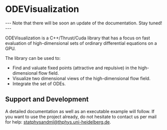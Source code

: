 ODEVisualization
================

--- Note that there will be soon an update of the documentation. Stay tuned! --- 

ODEVisualization is a C++/Thrust/Cuda library that has a focus on fast evaluation of high-dimensional sets of ordinary differential equations on a GPU.

The library can be used to:

- Find and valuate fixed points (attractive and repulsive) in the high-dimensional flow field.
- Visualize two dimensional views of the high-dimensional flow field.
- Integrate the set of ODEs.

Support and Development
----------------------
A detailed documentation as well as an executable example will follow. If you want to use the project already, do not hesitate to contact us per mail for help: statphysandml@thphys.uni-heidelberg.de.

